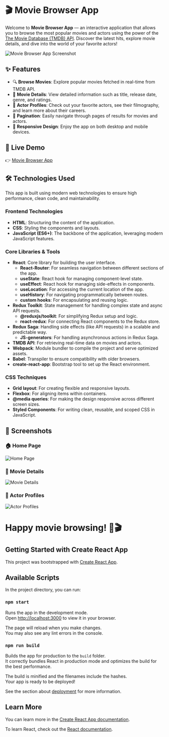 
# 🎬 Movie Browser App

Welcome to **Movie Browser App** — an interactive application that allows you to browse the most popular movies and actors using the power of the [The Movie Database (TMDB) API](https://www.themoviedb.org/documentation/api). Discover the latest hits, explore movie details, and dive into the world of your favorite actors!

![Movie Browser App Screenshot](./src/images/home-page.png)

## ✨ Features

- 🔍 **Browse Movies**: Explore popular movies fetched in real-time from TMDB API.
- 🎥 **Movie Details**: View detailed information such as title, release date, genre, and ratings.
- 👤 **Actor Profiles**: Check out your favorite actors, see their filmography, and learn more about their careers.
- 🔄 **Pagination**: Easily navigate through pages of results for movies and actors.
- 📱 **Responsive Design**: Enjoy the app on both desktop and mobile devices.

## 🚀 Live Demo

👉 [Movie Browser App](https://adamgralak.github.io/movies-browser/#/movies)

## 🛠️ Technologies Used

This app is built using modern web technologies to ensure high performance, clean code, and maintainability.

### Frontend Technologies
- **HTML**: Structuring the content of the application.
- **CSS**: Styling the components and layouts.
- **JavaScript (ES6+)**: The backbone of the application, leveraging modern JavaScript features.

### Core Libraries & Tools
- **React**: Core library for building the user interface.
  - **React-Router**: For seamless navigation between different sections of the app.
  - **useState**: React hook for managing component-level state.
  - **useEffect**: React hook for managing side-effects in components.
  - **useLocation**: For accessing the current location of the app.
  - **useHistory**: For navigating programmatically between routes.
  - **custom hooks**: For encapsulating and reusing logic.
- **Redux Toolkit**: State management for handling complex state and async API requests.
  - **@reduxjs/toolkit**: For simplifying Redux setup and logic.
  - **react-redux**: For connecting React components to the Redux store.
- **Redux Saga**: Handling side effects (like API requests) in a scalable and predictable way.
  - **JS-generators**: For handling asynchronous actions in Redux Saga.
- **TMDB API**: For retrieving real-time data on movies and actors.
- **Webpack**: Module bundler to compile the project and serve optimized assets.
- **Babel**: Transpiler to ensure compatibility with older browsers.
- **create-react-app**: Bootstrap tool to set up the React environment.

### CSS Techniques
- **Grid layout**: For creating flexible and responsive layouts.
- **Flexbox**: For aligning items within containers.
- **@media queries**: For making the design responsive across different screen sizes.
- **Styled Components**: For writing clean, reusable, and scoped CSS in JavaScript.

## 📸 Screenshots

### 🏠 Home Page
![Home Page](./src/images/home-page.png)

### 📖 Movie Details
![Movie Details](./src/images/movie-details.png)

### 👤 Actor Profiles
![Actor Profiles](./src/images/actor-profiles.png)


# Happy movie browsing! 🍿🎬


## Getting Started with Create React App

This project was bootstrapped with [Create React App](https://github.com/facebook/create-react-app).

## Available Scripts

In the project directory, you can run:

### `npm start`

Runs the app in the development mode.\
Open [http://localhost:3000](http://localhost:3000) to view it in your browser.

The page will reload when you make changes.\
You may also see any lint errors in the console.

### `npm run build`

Builds the app for production to the `build` folder.\
It correctly bundles React in production mode and optimizes the build for the best performance.

The build is minified and the filenames include the hashes.\
Your app is ready to be deployed!

See the section about [deployment](https://facebook.github.io/create-react-app/docs/deployment) for more information.

## Learn More

You can learn more in the [Create React App documentation](https://facebook.github.io/create-react-app/docs/getting-started).

To learn React, check out the [React documentation](https://reactjs.org/).
